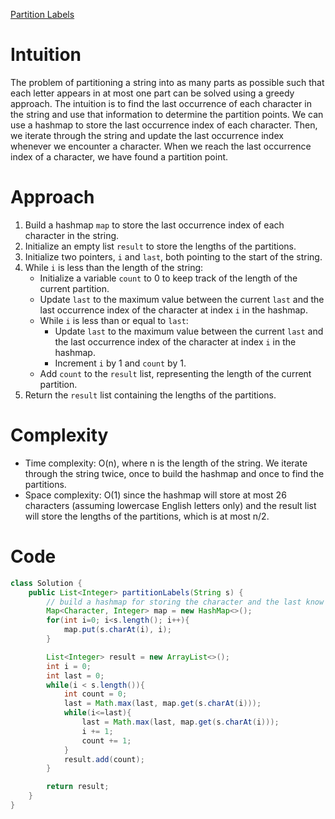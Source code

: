 [Partition Labels](https://leetcode.com/problems/partition-labels/description/)

# Intuition
The problem of partitioning a string into as many parts as possible such that each letter appears in at most one part can be solved using a greedy approach. The intuition is to find the last occurrence of each character in the string and use that information to determine the partition points. We can use a hashmap to store the last occurrence index of each character. Then, we iterate through the string and update the last occurrence index whenever we encounter a character. When we reach the last occurrence index of a character, we have found a partition point.

# Approach
1. Build a hashmap `map` to store the last occurrence index of each character in the string.
2. Initialize an empty list `result` to store the lengths of the partitions.
3. Initialize two pointers, `i` and `last`, both pointing to the start of the string.
4. While `i` is less than the length of the string:
   - Initialize a variable `count` to 0 to keep track of the length of the current partition.
   - Update `last` to the maximum value between the current `last` and the last occurrence index of the character at index `i` in the hashmap.
   - While `i` is less than or equal to `last`:
     - Update `last` to the maximum value between the current `last` and the last occurrence index of the character at index `i` in the hashmap.
     - Increment `i` by 1 and `count` by 1.
   - Add `count` to the `result` list, representing the length of the current partition.
5. Return the `result` list containing the lengths of the partitions.

# Complexity
- Time complexity: O(n), where n is the length of the string. We iterate through the string twice, once to build the hashmap and once to find the partitions.
- Space complexity: O(1) since the hashmap will store at most 26 characters (assuming lowercase English letters only) and the result list will store the lengths of the partitions, which is at most n/2.

# Code
```java
class Solution {
    public List<Integer> partitionLabels(String s) {
        // build a hashmap for storing the character and the last know index
        Map<Character, Integer> map = new HashMap<>();
        for(int i=0; i<s.length(); i++){
            map.put(s.charAt(i), i);
        }

        List<Integer> result = new ArrayList<>();
        int i = 0;
        int last = 0;
        while(i < s.length()){
            int count = 0;
            last = Math.max(last, map.get(s.charAt(i)));
            while(i<=last){
                last = Math.max(last, map.get(s.charAt(i)));
                i += 1;
                count += 1;
            }
            result.add(count);
        }

        return result;
    }
}
```